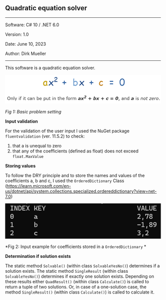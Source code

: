 ## Quadratic equation solver
**********************************************
Software:		C# 10 / .NET 6.0

Version:    	1.0

Date: 			June 10, 2023

Author:			Dirk Mueller
**********************************************
This software is a quadratic equation solver.

![](https://github.com/DirkMueller8/QuadEqWithInputVal/blob/master/QuadEq.png)
 
*Fig 1: Basic problem setting*

**Input validation**

For the validation of the user input I used the NuGet package `fluentvalidation` (ver. 11.5.2) to check:
1. that a is unequal to zero
2. that any of the coefficients (defined as float) does not exceed `float.MaxValue`

**Storing values**

To follow the DRY principle and to store the names and values of the coefficients a, b and c, I used the `OrderedDictionary` Class (https://learn.microsoft.com/en-us/dotnet/api/system.collections.specialized.ordereddictionary?view=net-7.0)

![](https://github.com/DirkMueller8/QuadEqWithInputVal/blob/master/OrderedDict.png)

*Fig 2: Input example for coefficients stored in a `OrderedDictionary` *

**Determination if solution exists**

The static method `Solvable()` (within class `SolvableYesNo()`) determines if a solution exists. 
The static method `SingleResult` (within class `SolvableYesNo()`) determines if exactly one solution exists.
Depending on these results either `QuadResult()` (within class `Calculate()`) is called to return a tuple of two solutions.
Or, in case of a one-solution case, the method `SingleResult()` (within class `Calculate()`) is called to calculate it.